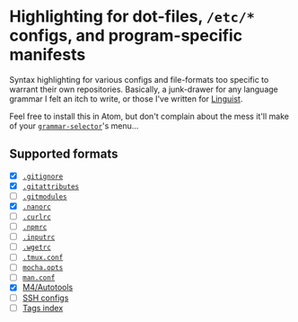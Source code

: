 Highlighting for dot-files, `/etc/*` configs, and program-specific manifests
============================================================================

Syntax highlighting for various configs and file-formats too specific to warrant
their own repositories. Basically, a junk-drawer for any language grammar I felt
an itch to write, or those I've written for [Linguist](/github/linguist).

Feel free to install this in Atom, but don't complain about the mess it'll make
of your [`grammar-selector`](https://github.com/atom/grammar-selector)'s menu…


Supported formats
-----------------
* [x] [`.gitignore`](https://git-scm.com/docs/gitignore)
* [x] [`.gitattributes`](https://git-scm.com/docs/gitattributes)
* [ ] [`.gitmodules`](https://git-scm.com/docs/gitmodules)
* [x] [`.nanorc`](https://www.nano-editor.org/dist/v2.1/nanorc.5.html)
* [ ] [`.curlrc`](https://curl.haxx.se/docs/manpage.html#-K)
* [ ] [`.npmrc`](https://docs.npmjs.com/files/npmrc)
* [ ] [`.inputrc`](https://goo.gl/cCvKes)
* [ ] [`.wgetrc`](https://goo.gl/KRoNsn)
* [ ] [`.tmux.conf`](https://wiki.archlinux.org/index.php/tmux#Configuration)
* [ ] [`mocha.opts`](https://mochajs.org/#mochaopts)
* [ ] [`man.conf`](https://man.openbsd.org/man.conf.5)
* [x] [M4/Autotools](http://wolfram.schneider.org/bsd/7thEdManVol2/m4/m4.pdf)
* [ ] [SSH configs](https://www.ssh.com/ssh/config/)
* [ ] [Tags index](https://en.wikipedia.org/wiki/Ctags#Tags_file_formats)
